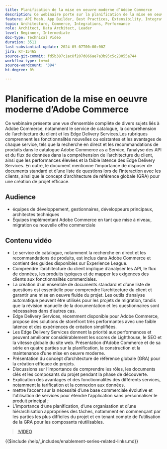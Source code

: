 ```yaml
---
title: Planification de la mise en oeuvre moderne d’Adobe Commerce
description: Ce webinaire porte sur la planification de la mise en oeuvre d’un système commercial moderne, en particulier Adobe Commerce, et comprend des discussions sur la phase de découverte, les services, l’architecture de référence globale, les pratiques de développement frontal et les bonnes pratiques.
feature: API Mesh, App Builder, Best Practices, Extensibility, Integration
topic: Architecture, Commerce, Integrations, Performance
role: Architect, Data Architect, Leader
level: Beginner, Intermediate
doc-type: Technical Video
duration: 3511
last-substantial-update: 2024-05-07T00:00:00Z
jira: KT-15465
source-git-commit: fd5b387c1ac8f207d866ae7a3b95c5c28055a744
workflow-type: tm+mt
source-wordcount: '394'
ht-degree: 0%

---
```


# Planification de la mise en oeuvre moderne d’Adobe Commerce

Ce webinaire présente une vue d’ensemble complète de divers sujets liés à Adobe Commerce, notamment le service de catalogue, la compréhension de l’architecture du client et les Edge Delivery Services. &#x200B;Les rubriques comprennent les fonctionnalités nouvelles ou existantes et les avantages de chaque service, tels que la recherche en direct et les recommandations de produits dans le catalogue Adobe Commerce as a Service, l’analyse des API et du flux de données dans la compréhension de l’architecture du client, ainsi que les performances élevées et la faible latence des Edge Delivery Services. En outre, le document mentionne l’importance de disposer de documents standard et d’une liste de questions lors de l’interaction avec les clients, ainsi que le concept d’architecture de référence globale (GRA) pour une création de projet efficace.

## Audience

* équipes de développement, gestionnaires, développeurs principaux, architectes techniques
* Équipes implémentant Adobe Commerce en tant que mise à niveau, migration ou nouvelle offre commerciale

## Contenu vidéo

* Le service de catalogue, notamment la recherche en direct et les recommandations de produits, est inclus dans Adobe Commerce et contient des guides disponibles sur Experience League.
* Comprendre l’architecture du client implique d’analyser les API, le flux de données, les produits typiques et de mapper les exigences des clients aux fonctionnalités commerciales.
* La création d’un ensemble de documents standard et d’une liste de questions est essentielle pour comprendre l’architecture du client et garantir une mise en oeuvre fluide du projet.
Les outils d’analyse automatique peuvent être utilisés pour les projets de migration, tandis que la révision manuelle de la documentation et les questionnaires sont nécessaires dans d’autres cas.
* Edge Delivery Services, récemment disponible pour Adobe Commerce, propose des solutions de storefront très performantes avec une faible latence et des expériences de création simplifiées.
* Les Edge Delivery Services donnent la priorité aux performances et peuvent améliorer considérablement les scores de Lighthouse, le SEO et la vitesse globale du site web.
Présentation d’Adobe Commerce et de sa série en quatre parties sur la planification, la construction et la maintenance d’une mise en oeuvre moderne.
* Présentation du concept d’architecture de référence globale (GRA) pour la création efficace de projets.
* Discussions sur l’importance de comprendre les rôles, les documents clés et les composants du projet pendant la phase de découverte.
* Explication des avantages et des fonctionnalités des différents services, notamment la tarification et la connexion aux données.
* mettre l’accent sur la nécessité d’une base commerciale évolutive et l’utilisation de services pour étendre l’application sans personnaliser le produit principal ;
* L’importance d’une planification, d’une organisation et d’une hiérarchisation appropriées des tâches, notamment en commençant par les parties les plus difficiles du projet et en tenant compte de l’utilisation de la GRA pour les composants réutilisables.

>[!VIDEO](https://video.tv.adobe.com/v/3428987?learn=on)

{{$include /help/_includes/enablement-series-related-links.md}}
